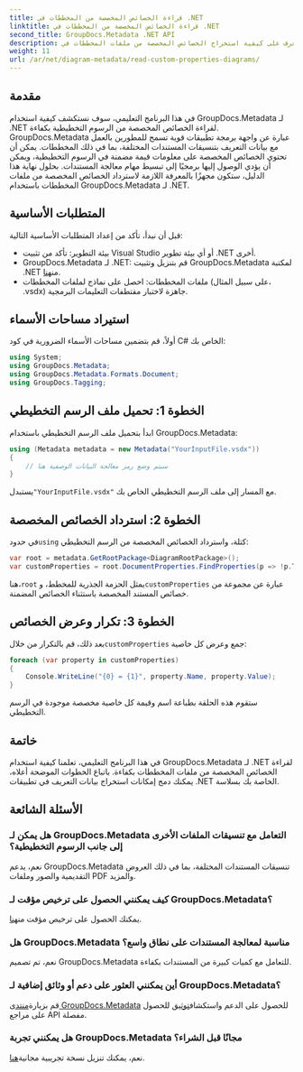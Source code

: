 ```yaml
---
title: قراءة الخصائص المخصصة من المخططات في .NET
linktitle: قراءة الخصائص المخصصة من المخططات في .NET
second_title: GroupDocs.Metadata .NET API
description: تعرف على كيفية استخراج الخصائص المخصصة من ملفات المخططات في .NET باستخدام GroupDocs.Metadata. دليل سهل خطوة بخطوة للمطورين.
weight: 11
url: /ar/net/diagram-metadata/read-custom-properties-diagrams/
---
```

## مقدمة
في هذا البرنامج التعليمي، سوف نستكشف كيفية استخدام GroupDocs.Metadata لـ .NET لقراءة الخصائص المخصصة من الرسوم التخطيطية بكفاءة. GroupDocs.Metadata عبارة عن واجهة برمجة تطبيقات قوية تسمح للمطورين بالعمل مع بيانات التعريف بتنسيقات المستندات المختلفة، بما في ذلك المخططات. يمكن أن تحتوي الخصائص المخصصة على معلومات قيمة مضمنة في الرسوم التخطيطية، ويمكن أن يؤدي الوصول إليها برمجيًا إلى تبسيط مهام معالجة المستندات. بحلول نهاية هذا الدليل، ستكون مجهزًا بالمعرفة اللازمة لاسترداد الخصائص المخصصة من ملفات المخططات باستخدام GroupDocs.Metadata لـ .NET.
## المتطلبات الأساسية
قبل أن نبدأ، تأكد من إعداد المتطلبات الأساسية التالية:
- بيئة التطوير: تأكد من تثبيت Visual Studio أو أي بيئة تطوير .NET أخرى.
-  GroupDocs.Metadata لـ .NET: قم بتنزيل وتثبيت GroupDocs.Metadata لمكتبة .NET من[هنا](https://releases.groupdocs.com/metadata/net/).
- ملفات المخططات: احصل على نماذج لملفات المخططات (على سبيل المثال، .vsdx) جاهزة لاختبار مقتطفات التعليمات البرمجية.

## استيراد مساحات الأسماء
أولاً، قم بتضمين مساحات الأسماء الضرورية في كود C# الخاص بك:
```csharp
using System;
using GroupDocs.Metadata;
using GroupDocs.Metadata.Formats.Document;
using GroupDocs.Tagging;
```
## الخطوة 1: تحميل ملف الرسم التخطيطي
ابدأ بتحميل ملف الرسم التخطيطي باستخدام GroupDocs.Metadata:
```csharp
using (Metadata metadata = new Metadata("YourInputFile.vsdx"))
{
    // سيتم وضع رمز معالجة البيانات الوصفية هنا
}
```
 يستبدل`"YourInputFile.vsdx"` مع المسار إلى ملف الرسم التخطيطي الخاص بك.
## الخطوة 2: استرداد الخصائص المخصصة
 في حدود`using` كتلة، واسترداد الخصائص المخصصة من الرسم التخطيطي:
```csharp
var root = metadata.GetRootPackage<DiagramRootPackage>();
var customProperties = root.DocumentProperties.FindProperties(p => !p.Tags.Contains(Tags.Document.BuiltIn));
```
 هنا،`root` يمثل الحزمة الجذرية للمخطط، و`customProperties` عبارة عن مجموعة من خصائص المستند المخصصة باستثناء الخصائص المضمنة.
## الخطوة 3: تكرار وعرض الخصائص
 بعد ذلك، قم بالتكرار من خلال`customProperties` جمع وعرض كل خاصية:
```csharp
foreach (var property in customProperties)
{
    Console.WriteLine("{0} = {1}", property.Name, property.Value);
}
```
ستقوم هذه الحلقة بطباعة اسم وقيمة كل خاصية مخصصة موجودة في الرسم التخطيطي.

## خاتمة
في هذا البرنامج التعليمي، تعلمنا كيفية استخدام GroupDocs.Metadata لـ .NET لقراءة الخصائص المخصصة من ملفات المخططات بكفاءة. باتباع الخطوات الموضحة أعلاه، يمكنك دمج إمكانات استخراج بيانات التعريف في تطبيقات .NET الخاصة بك بسلاسة.

## الأسئلة الشائعة
### هل يمكن لـ GroupDocs.Metadata التعامل مع تنسيقات الملفات الأخرى إلى جانب الرسوم التخطيطية؟
نعم، يدعم GroupDocs.Metadata تنسيقات المستندات المختلفة، بما في ذلك العروض التقديمية والصور وملفات PDF والمزيد.
### كيف يمكنني الحصول على ترخيص مؤقت لـ GroupDocs.Metadata؟
 يمكنك الحصول على ترخيص مؤقت من[هنا](https://purchase.groupdocs.com/temporary-license/).
### هل GroupDocs.Metadata مناسبة لمعالجة المستندات على نطاق واسع؟
نعم، تم تصميم GroupDocs.Metadata للتعامل مع كميات كبيرة من المستندات بكفاءة.
### أين يمكنني العثور على دعم أو وثائق إضافية لـ GroupDocs.Metadata؟
 قم بزيارة[منتدى GroupDocs.Metadata](https://forum.groupdocs.com/c/metadata/14) للحصول على الدعم واستكشاف[توثيق](https://tutorials.groupdocs.com/metadata/net/) للحصول على مراجع API مفصلة.
### هل يمكنني تجربة GroupDocs.Metadata مجانًا قبل الشراء؟
 نعم، يمكنك تنزيل نسخة تجريبية مجانية[هنا](https://releases.groupdocs.com/).